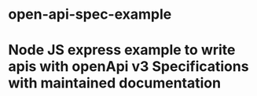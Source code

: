 # open-api-spec-example
# Node JS express example to write apis with openApi v3 Specifications with maintained documentation
